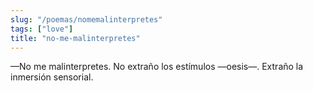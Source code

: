 ```yaml
---
slug: "/poemas/nomemalinterpretes"
tags: ["love"]
title: "no-me-malinterpretes"
---
```

—No me malinterpretes. No extraño los estímulos —oesis—. Extraño la inmersión sensorial.